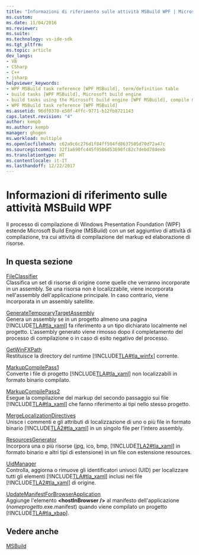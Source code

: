 ```yaml
---
title: "Informazioni di riferimento sulle attività MSBuild WPF | Microsoft Docs"
ms.custom: 
ms.date: 11/04/2016
ms.reviewer: 
ms.suite: 
ms.technology: vs-ide-sdk
ms.tgt_pltfrm: 
ms.topic: article
dev_langs:
- VB
- CSharp
- C++
- jsharp
helpviewer_keywords:
- WPF MSBuild task reference [WPF MSBuild], term/definition table
- build tasks [WPF MSBuild], Microsoft build engine
- build tasks using the Microsoft build engine [WPF MSBuild], compile markup and process resources
- WPF MSBuild task reference [WPF MSBuild]
ms.assetid: 96df0370-e50f-4ffc-9771-b12fb8721143
caps.latest.revision: "4"
author: kempb
ms.author: kempb
manager: ghogen
ms.workload: multiple
ms.openlocfilehash: c62a9c6c276d1f84ff504fd8637505d70d72a47c
ms.sourcegitcommit: 32f1a690fc445f9586d53698fc82c7debd784eeb
ms.translationtype: HT
ms.contentlocale: it-IT
ms.lasthandoff: 12/22/2017
---
```

# <a name="wpf-msbuild-task-reference"></a>Informazioni di riferimento sulle attività MSBuild WPF
Il processo di compilazione di Windows Presentation Foundation (WPF) estende Microsoft Build Engine (MSBuild) con un set aggiuntivo di attività di compilazione, tra cui attività di compilazione del markup ed elaborazione di risorse.  
  
## <a name="in-this-section"></a>In questa sezione  
 [FileClassifier](../msbuild/fileclassifier-task.md)  
 Classifica un set di risorse di origine come quelle che verranno incorporate in un assembly. Se una risorsa non è localizzabile, viene incorporata nell'assembly dell'applicazione principale. In caso contrario, viene incorporata in un assembly satellite.  
  
 [GenerateTemporaryTargetAssembly](../msbuild/generatetemporarytargetassembly-task.md)  
 Genera un assembly se in un progetto almeno una pagina [!INCLUDE[TLA#tla_xaml](../msbuild/includes/tlasharptla_xaml_md.md)] fa riferimento a un tipo dichiarato localmente nel progetto. L'assembly generato viene rimosso dopo il completamento del processo di compilazione o in caso di esito negativo del processo.  
  
 [GetWinFXPath](../msbuild/getwinfxpath-task.md)  
 Restituisce la directory del runtime [!INCLUDE[TLA#tla_winfx](../msbuild/includes/tlasharptla_winfx_md.md)] corrente.  
  
 [MarkupCompilePass1](../msbuild/markupcompilepass1-task.md)  
 Converte i file di progetto [!INCLUDE[TLA#tla_xaml](../msbuild/includes/tlasharptla_xaml_md.md)] non localizzabili in formato binario compilato.  
  
 [MarkupCompilePass2](../msbuild/markupcompilepass2-task.md)  
 Esegue la compilazione del markup del secondo passaggio sui file [!INCLUDE[TLA#tla_xaml](../msbuild/includes/tlasharptla_xaml_md.md)] che fanno riferimento ai tipi nello stesso progetto.  
  
 [MergeLocalizationDirectives](../msbuild/mergelocalizationdirectives-task.md)  
 Unisce i commenti e gli attributi di localizzazione di uno o più file in formato binario [!INCLUDE[TLA2#tla_xaml](../msbuild/includes/tla2sharptla_xaml_md.md)] in un singolo file per l'intero assembly.  
  
 [ResourcesGenerator](../msbuild/resourcesgenerator-task.md)  
 Incorpora una o più risorse (jpg, ico, bmp, [!INCLUDE[TLA2#tla_xaml](../msbuild/includes/tla2sharptla_xaml_md.md)] in formato binario e altri tipi di estensione) in un file con estensione resources.  
  
 [UidManager](../msbuild/uidmanager-task.md)  
 Controlla, aggiorna o rimuove gli identificatori univoci (UID) per localizzare tutti gli elementi [!INCLUDE[TLA#tla_xaml](../msbuild/includes/tlasharptla_xaml_md.md)] inclusi nei file [!INCLUDE[TLA2#tla_xaml](../msbuild/includes/tla2sharptla_xaml_md.md)] di origine.  
  
 [UpdateManifestForBrowserApplication](../msbuild/updatemanifestforbrowserapplication-task.md)  
 Aggiunge l'elemento **\<hostInBrowser />** al manifesto dell'applicazione (*nomeprogetto*.exe.manifest) quando viene compilato un progetto [!INCLUDE[TLA#tla_xbap](../msbuild/includes/tlasharptla_xbap_md.md)].  
  
## <a name="see-also"></a>Vedere anche  
 [MSBuild](../msbuild/msbuild.md)